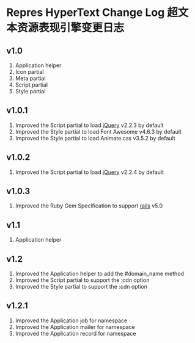 # Repres HyperText Change Log 超文本资源表现引擎变更日志

## v1.0
1. Application helper
2. Icon partial
3. Meta partial
4. Script partial
5. Style partial

## v1.0.1
1. Improved the Script partial to load [jQuery](http://jquery.com/) v2.2.3 by default
2. Improved the Style partial to load Font Awesome v4.6.3 by default
3. Improved the Style partial to load Animate.css v3.5.2 by default

## v1.0.2
1. Improved the Script partial to load [jQuery](http://jquery.com/) v2.2.4 by default

## v1.0.3
1. Improved the Ruby Gem Specification to support [rails](https://github.com/rails/rails) v5.0

## v1.1
1. Application helper

## v1.2
1. Improved the Application helper to add the #domain_name method
2. Improved the Script partial to support the :cdn option
3. Improved the Style partial to support the :cdn option

## v1.2.1
1. Improved the Application job for namespace
2. Improved the Application mailer for namespace
3. Improved the Application record for namespace

